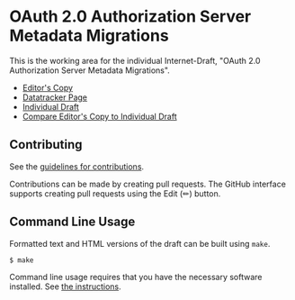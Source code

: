 # OAuth 2.0 Authorization Server Metadata Migrations

This is the working area for the individual Internet-Draft, "OAuth 2.0 Authorization Server Metadata Migrations".

* [Editor's Copy](https://panva.github.io/draft-skokan-oauth-discovery-migrations/#go.draft-skokan-oauth-discovery-migrations.html)
* [Datatracker Page](https://datatracker.ietf.org/doc/draft-skokan-oauth-discovery-migrations)
* [Individual Draft](https://datatracker.ietf.org/doc/html/draft-skokan-oauth-discovery-migrations)
* [Compare Editor's Copy to Individual Draft](https://panva.github.io/draft-skokan-oauth-discovery-migrations/#go.draft-skokan-oauth-discovery-migrations.diff)


## Contributing

See the
[guidelines for contributions](https://github.com/panva/draft-skokan-oauth-discovery-migrations/blob/main/CONTRIBUTING.md).

Contributions can be made by creating pull requests.
The GitHub interface supports creating pull requests using the Edit (✏) button.


## Command Line Usage

Formatted text and HTML versions of the draft can be built using `make`.

```sh
$ make
```

Command line usage requires that you have the necessary software installed.  See
[the instructions](https://github.com/martinthomson/i-d-template/blob/main/doc/SETUP.md).

